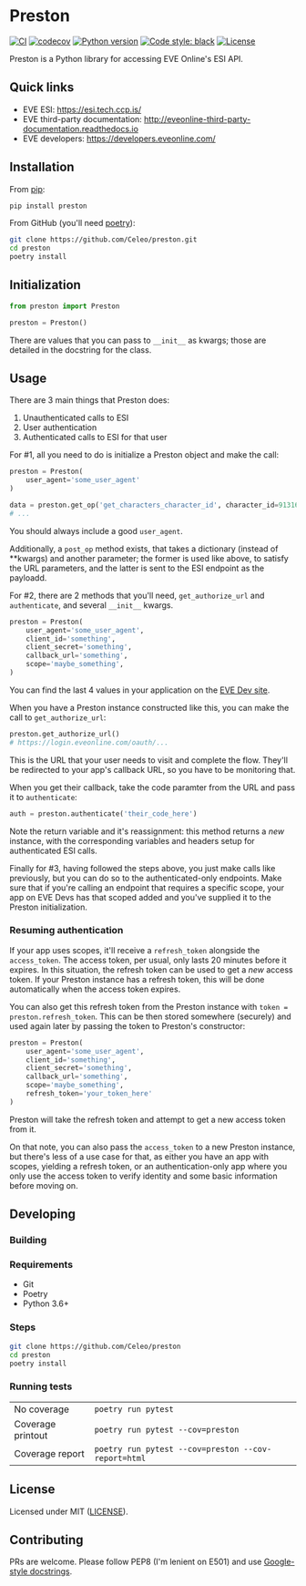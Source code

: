 # Preston

[![CI](https://github.com/Celeo/preston/workflows/CI/badge.svg?branch=master)](https://github.com/Celeo/preston/actions?query=workflow%3ACI)
[![codecov](https://codecov.io/gh/Celeo/preston/branch/master/graph/badge.svg?token=2R9RY3P229)](https://codecov.io/gh/Celeo/preston)
[![Python version](https://img.shields.io/badge/Python-3.7+-blue)](https://www.python.org/)
[![Code style: black](https://img.shields.io/badge/code%20style-black-000000.svg)](https://github.com/psf/black)
[![License](https://img.shields.io/badge/License-MIT-green)](LICENSE)

Preston is a Python library for accessing EVE Online's ESI API.

## Quick links

* EVE ESI: <https://esi.tech.ccp.is/>
* EVE third-party documentation: <http://eveonline-third-party-documentation.readthedocs.io>
* EVE developers: <https://developers.eveonline.com/>

## Installation

From [pip](https://pip.pypa.io/en/stable/):

```sh
pip install preston
```

From GitHub (you'll need [poetry](https://python-poetry.org/)):

```sh
git clone https://github.com/Celeo/preston.git
cd preston
poetry install
```

## Initialization

```python
from preston import Preston

preston = Preston()
```

There are values that you can pass to `__init__` as kwargs; those are detailed in the docstring for the class.

## Usage

There are 3 main things that Preston does:

1. Unauthenticated calls to ESI
2. User authentication
3. Authenticated calls to ESI for that user

For #1, all you need to do is initialize a Preston object and make the call:

```python
preston = Preston(
    user_agent='some_user_agent'
)

data = preston.get_op('get_characters_character_id', character_id=91316135)
# ...
```

You should always include a good `user_agent`.

Additionally, a `post_op` method exists, that takes a dictionary (instead of **kwargs) and another parameter; the former is used like above, to satisfy the URL parameters, and the latter is sent to the ESI endpoint as the payloadd.

For #2, there are 2 methods that you'll need, `get_authorize_url` and `authenticate`, and several `__init__` kwargs.

```python
preston = Preston(
    user_agent='some_user_agent',
    client_id='something',
    client_secret='something',
    callback_url='something',
    scope='maybe_something',
)
```

You can find the last 4 values in your application on the [EVE Dev site](https://developers.eveonline.com/).

When you have a Preston instance constructed like this, you can make the call to `get_authorize_url`:

```python
preston.get_authorize_url()
# https://login.eveonline.com/oauth/...
```

This is the URL that your user needs to visit and complete the flow. They'll be redirected to your app's callback URL, so you have to be monitoring that.

When you get their callback, take the code paramter from the URL and pass it to `authenticate`:

```python
auth = preston.authenticate('their_code_here')
```

Note the return variable and it's reassignment: this method returns a *new* instance, with the corresponding variables and headers setup for authenticated ESI calls.

Finally for #3, having followed the steps above, you just make calls like previously, but you can do so to the authenticated-only endpoints. Make sure that if you're calling
an endpoint that requires a specific scope, your app on EVE Devs has that scoped added and you've supplied it to the Preston initialization.

### Resuming authentication

If your app uses scopes, it'll receive a `refresh_token` alongside the `access_token`. The access token, per usual, only lasts 20 minutes before it expires. In this situation,
the refresh token can be used to get a *new* access token. If your Preston instance has a refresh token, this will be done automatically when the access token expires.

You can also get this refresh token from the Preston instance with `token = preston.refresh_token`. This can be then stored somewhere (securely) and used again later by
passing the token to Preston's constructor:

```python
preston = Preston(
    user_agent='some_user_agent',
    client_id='something',
    client_secret='something',
    callback_url='something',
    scope='maybe_something',
    refresh_token='your_token_here'
)
```

Preston will take the refresh token and attempt to get a new access token from it.

On that note, you can also pass the `access_token` to a new Preston instance, but there's less of a use case for that, as either you have an app with scopes, yielding a refresh token,
or an authentication-only app where you only use the access token to verify identity and some basic information before moving on.

## Developing

### Building

### Requirements

* Git
* Poetry
* Python 3.6+

### Steps

```sh
git clone https://github.com/Celeo/preston
cd preston
poetry install
```

### Running tests

| | |
| --- | --- |
| No coverage | `poetry run pytest`
| Coverage printout | `poetry run pytest --cov=preston` |
| Coverage report | `poetry run pytest --cov=preston --cov-report=html` |

## License

Licensed under MIT ([LICENSE](LICENSE)).

## Contributing

PRs are welcome. Please follow PEP8 (I'm lenient on E501) and use [Google-style docstrings](https://sphinxcontrib-napoleon.readthedocs.io/en/latest/example_google.html).
